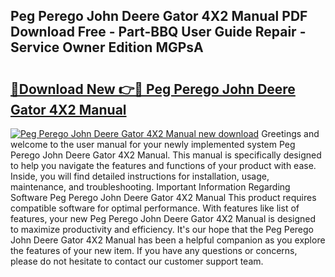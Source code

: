 ## Peg Perego John Deere Gator 4X2 Manual PDF Download Free - Part-BBQ User Guide Repair - Service Owner Edition MGPsA

# <h2><a href="http://bc94878.oget.top/?id=Peg+Perego+John+Deere+Gator+4X2+Manual">🔗Download New 👉🔴 Peg Perego John Deere Gator 4X2 Manual</a></h2>

[![Peg Perego John Deere Gator 4X2 Manual new download](https://i.imgur.com/5g1atiW.png)](http://bc94878.oget.top/?id=Peg+Perego+John+Deere+Gator+4X2+Manual)
Greetings and welcome to the user manual for your newly implemented system Peg Perego John Deere Gator 4X2 Manual. This manual is specifically designed to help you navigate the features and functions of your product with ease. Inside, you will find detailed instructions for installation, usage, maintenance, and troubleshooting. Important Information Regarding Software Peg Perego John Deere Gator 4X2 Manual This product requires compatible software for optimal performance. With features like list of features, your new Peg Perego John Deere Gator 4X2 Manual is designed to maximize productivity and efficiency. It's our hope that the Peg Perego John Deere Gator 4X2 Manual has been a helpful companion as you explore the features of your new item. If you have any questions or concerns, please do not hesitate to contact our customer support team.

